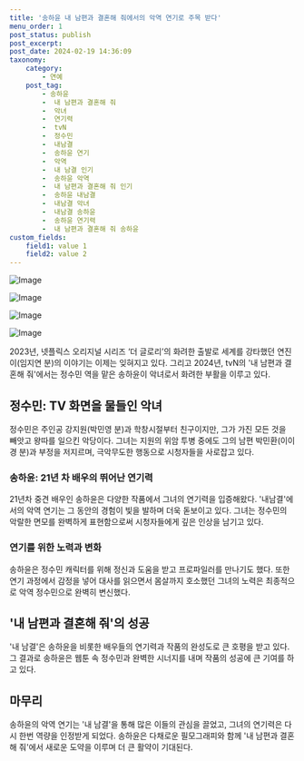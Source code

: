 ```yaml
---
title: '송하윤 내 남편과 결혼해 줘에서의 악역 연기로 주목 받다'
menu_order: 1
post_status: publish
post_excerpt: 
post_date: 2024-02-19 14:36:09
taxonomy:
    category:
        - 연예
    post_tag:
        - 송하윤
        -  내 남편과 결혼해 줘
        -  악녀
        -  연기력
        -  tvN
        -  정수민
        -  내남결
        -  송하윤 연기
        -  악역
        -  내 남결 인기
        -  송하윤 악역
        -  내 남편과 결혼해 줘 인기
        -  송하윤 내남결
        -  내남결 악녀
        -  내남결 송하윤
        -  송하윤 연기력
        -  내 남편과 결혼해 줘 송하윤
custom_fields:
    field1: value 1
    field2: value 2
---
```


![Image](https://ssl.pstatic.net/mimgnews/image/468/2024/02/19/0001031501_001_20240219060106994.jpg?type=w540)

![Image](https://mimgnews.pstatic.net/image/468/2024/02/19/0001031501_002_20240219060107037.jpg?type=w540)

![Image](https://ssl.pstatic.net/mimgnews/image/468/2024/02/19/0001031501_003_20240219060107081.jpg?type=w540)

![Image](https://mimgnews.pstatic.net/image/468/2024/02/19/0001031501_004_20240219060107124.jpg?type=w540)

2023년, 넷플릭스 오리지널 시리즈 ‘더 글로리’의 화려한 출발로 세계를 강타했던 연진이(임지연 분)의 이야기는 이제는 잊혀지고 있다. 그리고 2024년, tvN의 '내 남편과 결혼해 줘'에서는 정수민 역을 맡은 송하윤이 악녀로서 화려한 부활을 이루고 있다.
## 정수민: TV 화면을 물들인 악녀
정수민은 주인공 강지원(박민영 분)과 학창시절부터 친구이지만, 그가 가진 모든 것을 빼앗고 왕따를 일으킨 악당이다. 그녀는 지원의 위암 투병 중에도 그의 남편 박민환(이이경 분)과 부정을 저지르며, 극악무도한 행동으로 시청자들을 사로잡고 있다.
### 송하윤: 21년 차 배우의 뛰어난 연기력
21년차 중견 배우인 송하윤은 다양한 작품에서 그녀의 연기력을 입증해왔다. '내남결'에서의 악역 연기는 그 동안의 경험이 빛을 발하며 더욱 돋보이고 있다. 그녀는 정수민의 악랄한 면모를 완벽하게 표현함으로써 시청자들에게 깊은 인상을 남기고 있다.
### 연기를 위한 노력과 변화
송하윤은 정수민 캐릭터를 위해 정신과 도움을 받고 프로파일러를 만나기도 했다. 또한 연기 과정에서 감정을 넣어 대사를 읽으면서 몸살까지 호소했던 그녀의 노력은 최종적으로 악역 정수민으로 완벽히 변신했다.
## '내 남편과 결혼해 줘'의 성공
'내 남결'은 송하윤을 비롯한 배우들의 연기력과 작품의 완성도로 큰 호평을 받고 있다. 그 결과로 송하윤은 웹툰 속 정수민과 완벽한 시너지를 내며 작품의 성공에 큰 기여를 하고 있다.
## 마무리
송하윤의 악역 연기는 '내 남결'을 통해 많은 이들의 관심을 끌었고, 그녀의 연기력은 다시 한번 역량을 인정받게 되었다. 송하윤은 다채로운 필모그래피와 함께 '내 남편과 결혼해 줘'에서 새로운 도약을 이루며 더 큰 활약이 기대된다.
